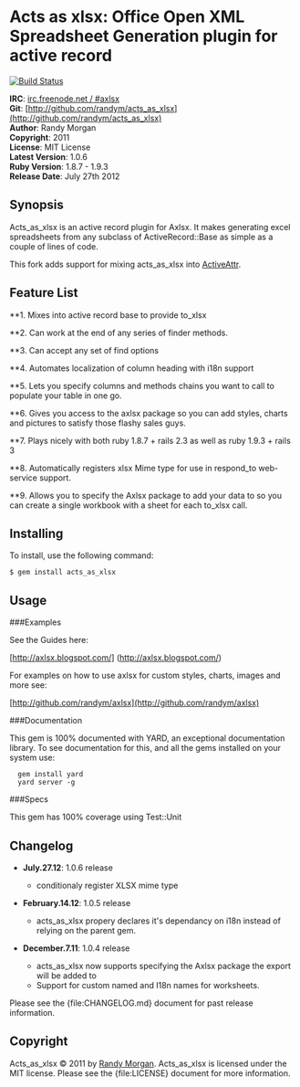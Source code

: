 Acts as xlsx: Office Open XML Spreadsheet Generation plugin for active record
====================================
[![Build Status](https://secure.travis-ci.org/randym/acts_as_xlsx.png)](http://travis-ci.org/randym/acts_as_xlsx/)

**IRC**:          [irc.freenode.net / #axlsx](irc://irc.freenode.net/axlsx)    
**Git**:          [http://github.com/randym/acts_as_xlsx](http://github.com/randym/acts_as_xlsx)   
**Author**:       Randy Morgan   
**Copyright**:    2011      
**License**:      MIT License      
**Latest Version**: 1.0.6	   
**Ruby Version**: 1.8.7 - 1.9.3  
**Release Date**: July 27th 2012     

Synopsis
--------

Acts_as_xlsx is an active record plugin for Axlsx. It makes generating excel spreadsheets from any subclass of ActiveRecord::Base as simple as a couple of lines of code.

This fork adds support for mixing acts_as_xlsx into [ActiveAttr](https://github.com/cgriego/active_attr).

Feature List
------------
                                                                              
**1. Mixes into active record base to provide to_xlsx

**2. Can work at the end of any series of finder methods.
                                                         
**3. Can accept any set of find options                     

**4. Automates localization of column heading with i18n support

**5. Lets you specify columns and methods chains you want to call to populate your table in one go.

**6. Gives you access to the axlsx package so you can add styles, charts and pictures to satisfy those flashy sales guys.

**7. Plays nicely with both ruby 1.8.7 + rails 2.3 as well as ruby 1.9.3 + rails 3

**8. Automatically registers xlsx Mime type for use in respond_to web-service support.

**9. Allows you to specify the Axlsx package to add your data to so you can create a single workbook with a sheet for each to_xlsx call.

Installing
----------

To install, use the following command:

    $ gem install acts_as_xlsx
    
Usage
-----

###Examples

See the Guides here: 

[http://axlsx.blogspot.com/] (http://axlsx.blogspot.com/)

For examples on how to use axlsx for custom styles, charts, images and more see:

[http://github.com/randym/axlsx](http://github.com/randym/axlsx)   

###Documentation

This gem is 100% documented with YARD, an exceptional documentation library. To see documentation for this, and all the gems installed on your system use:

      gem install yard
      yard server -g


###Specs

This gem has 100% coverage using Test::Unit
 
Changelog
---------
- **July.27.12**: 1.0.6 release
  - conditionaly register XLSX mime type

- **February.14.12**: 1.0.5 release
  - acts_as_xlsx propery declares it's dependancy on i18n instead of relying on the parent gem.

- **December.7.11**: 1.0.4 release
  - acts_as_xlsx now supports specifying the Axlsx package the export will be added to
  - Support for custom named and I18n names for worksheets.


Please see the {file:CHANGELOG.md} document for past release information.


Copyright
---------

Acts_as_xlsx &copy; 2011 by [Randy Morgan](mailto:digial.ipseity@gmail.com). Acts_as_xlsx is 
licensed under the MIT license. Please see the {file:LICENSE} document for more information.
